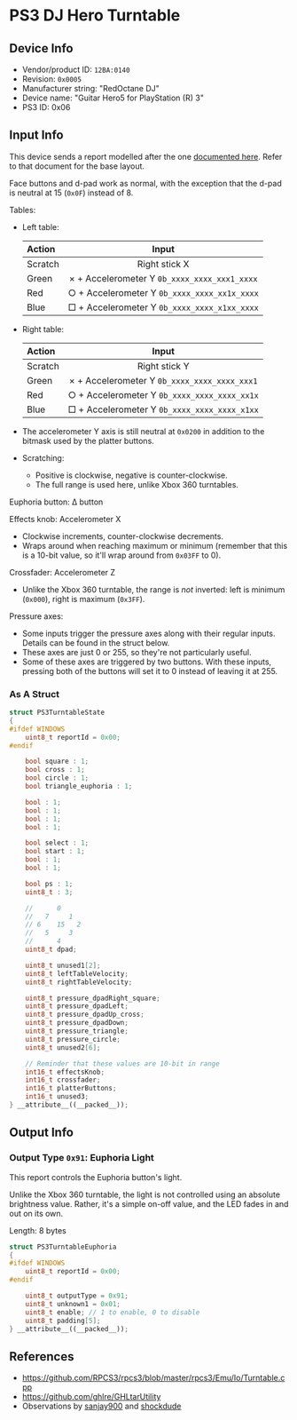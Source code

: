# PS3 DJ Hero Turntable

## Device Info

- Vendor/product ID: `12BA:0140`
- Revision: `0x0005`
- Manufacturer string: "RedOctane DJ"
- Device name: "Guitar Hero5 for PlayStation (R) 3"
- PS3 ID: 0x06

## Input Info

This device sends a report modelled after the one [documented here](../../Controller%20Communication%20Basics/PS3%20Instruments.md). Refer to that document for the base layout.

Face buttons and d-pad work as normal, with the exception that the d-pad is neutral at 15 (`0x0F`) instead of 8.

Tables:

- Left table:

  | Action  | Input                                        |
  | :-----  | :---:                                        |
  | Scratch | Right stick X                                |
  | Green   | × + Accelerometer Y `0b_xxxx_xxxx_xxx1_xxxx` |
  | Red     | ○ + Accelerometer Y `0b_xxxx_xxxx_xx1x_xxxx` |
  | Blue    | □ + Accelerometer Y `0b_xxxx_xxxx_x1xx_xxxx` |

- Right table:

  | Action  | Input                                        |
  | :-----  | :---:                                        |
  | Scratch | Right stick Y                                |
  | Green   | × + Accelerometer Y `0b_xxxx_xxxx_xxxx_xxx1` |
  | Red     | ○ + Accelerometer Y `0b_xxxx_xxxx_xxxx_xx1x` |
  | Blue    | □ + Accelerometer Y `0b_xxxx_xxxx_xxxx_x1xx` |

- The accelerometer Y axis is still neutral at `0x0200` in addition to the bitmask used by the platter buttons.

- Scratching:
  - Positive is clockwise, negative is counter-clockwise.
  - The full range is used here, unlike Xbox 360 turntables.

Euphoria button: Δ button

Effects knob: Accelerometer X

- Clockwise increments, counter-clockwise decrements.
- Wraps around when reaching maximum or minimum (remember that this is a 10-bit value, so it'll wrap around from `0x03FF` to 0).

Crossfader: Accelerometer Z

- Unlike the Xbox 360 turntable, the range is *not* inverted: left is minimum (`0x000`), right is maximum (`0x3FF`).

Pressure axes:

- Some inputs trigger the pressure axes along with their regular inputs. Details can be found in the struct below.
- These axes are just 0 or 255, so they're not particularly useful.
- Some of these axes are triggered by two buttons. With these inputs, pressing both of the buttons will set it to 0 instead of leaving it at 255.

### As A Struct

```cpp
struct PS3TurntableState
{
#ifdef WINDOWS
    uint8_t reportId = 0x00;
#endif

    bool square : 1;
    bool cross : 1;
    bool circle : 1;
    bool triangle_euphoria : 1;

    bool : 1;
    bool : 1;
    bool : 1;
    bool : 1;

    bool select : 1;
    bool start : 1;
    bool : 1;
    bool : 1;

    bool ps : 1;
    uint8_t : 3;

    //      0
    //   7     1
    // 6    15   2
    //   5     3
    //      4
    uint8_t dpad;

    uint8_t unused1[2];
    uint8_t leftTableVelocity;
    uint8_t rightTableVelocity;

    uint8_t pressure_dpadRight_square;
    uint8_t pressure_dpadLeft;
    uint8_t pressure_dpadUp_cross;
    uint8_t pressure_dpadDown;
    uint8_t pressure_triangle;
    uint8_t pressure_circle;
    uint8_t unused2[6];

    // Reminder that these values are 10-bit in range
    int16_t effectsKnob;
    int16_t crossfader;
    int16_t platterButtons;
    int16_t unused3;
} __attribute__((__packed__));
```

## Output Info

### Output Type `0x91`: Euphoria Light

This report controls the Euphoria button's light.

Unlike the Xbox 360 turntable, the light is not controlled using an absolute brightness value. Rather, it's a simple on-off value, and the LED fades in and out on its own.

Length: 8 bytes

```cpp
struct PS3TurntableEuphoria
{
#ifdef WINDOWS
    uint8_t reportId = 0x00;
#endif

    uint8_t outputType = 0x91;
    uint8_t unknown1 = 0x01;
    uint8_t enable; // 1 to enable, 0 to disable
    uint8_t padding[5];
} __attribute__((__packed__));
```

## References

- https://github.com/RPCS3/rpcs3/blob/master/rpcs3/Emu/Io/Turntable.cpp
- https://github.com/ghlre/GHLtarUtility
- Observations by [sanjay900](https://github.com/sanjay900) and [shockdude](https://github.com/shockdude)
